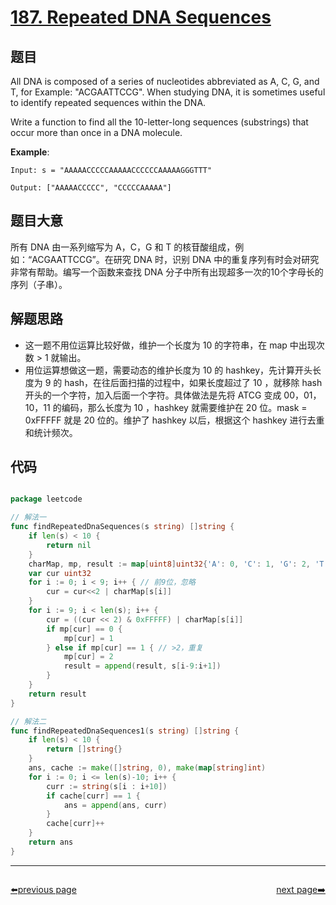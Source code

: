 # [187. Repeated DNA Sequences](https://leetcode.com/problems/repeated-dna-sequences/)


## 题目

All DNA is composed of a series of nucleotides abbreviated as A, C, G, and T, for Example: "ACGAATTCCG". When studying DNA, it is sometimes useful to identify repeated sequences within the DNA.

Write a function to find all the 10-letter-long sequences (substrings) that occur more than once in a DNA molecule.

**Example**:

    Input: s = "AAAAACCCCCAAAAACCCCCCAAAAAGGGTTT"
    
    Output: ["AAAAACCCCC", "CCCCCAAAAA"]


## 题目大意

所有 DNA 由一系列缩写为 A，C，G 和 T 的核苷酸组成，例如：“ACGAATTCCG”。在研究 DNA 时，识别 DNA 中的重复序列有时会对研究非常有帮助。编写一个函数来查找 DNA 分子中所有出现超多一次的10个字母长的序列（子串）。

## 解题思路

- 这一题不用位运算比较好做，维护一个长度为 10 的字符串，在 map 中出现次数 > 1 就输出。
- 用位运算想做这一题，需要动态的维护长度为 10 的 hashkey，先计算开头长度为 9 的 hash，在往后面扫描的过程中，如果长度超过了 10 ，就移除 hash 开头的一个字符，加入后面一个字符。具体做法是先将 ATCG 变成 00，01，10，11 的编码，那么长度为 10 ，hashkey 就需要维护在 20 位。mask = 0xFFFFF 就是 20 位的。维护了 hashkey 以后，根据这个 hashkey 进行去重和统计频次。


## 代码

```go

package leetcode

// 解法一
func findRepeatedDnaSequences(s string) []string {
	if len(s) < 10 {
		return nil
	}
	charMap, mp, result := map[uint8]uint32{'A': 0, 'C': 1, 'G': 2, 'T': 3}, make(map[uint32]int, 0), []string{}
	var cur uint32
	for i := 0; i < 9; i++ { // 前9位，忽略
		cur = cur<<2 | charMap[s[i]]
	}
	for i := 9; i < len(s); i++ {
		cur = ((cur << 2) & 0xFFFFF) | charMap[s[i]]
		if mp[cur] == 0 {
			mp[cur] = 1
		} else if mp[cur] == 1 { // >2，重复
			mp[cur] = 2
			result = append(result, s[i-9:i+1])
		}
	}
	return result
}

// 解法二
func findRepeatedDnaSequences1(s string) []string {
	if len(s) < 10 {
		return []string{}
	}
	ans, cache := make([]string, 0), make(map[string]int)
	for i := 0; i <= len(s)-10; i++ {
		curr := string(s[i : i+10])
		if cache[curr] == 1 {
			ans = append(ans, curr)
		}
		cache[curr]++
	}
	return ans
}

```



----------------------------------------------
<div style="display: flex;justify-content: space-between;align-items: center;">
<p><a href="https://books.halfrost.com/leetcode/ChapterFour/0100~0199/0179.Largest-Number/">⬅️previous page</a></p>
<p><a href="https://books.halfrost.com/leetcode/ChapterFour/0100~0199/0189.Rotate-Array/">next page➡️</a></p>
</div>
